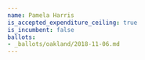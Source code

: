 ```yaml
---
name: Pamela Harris
is_accepted_expenditure_ceiling: true
is_incumbent: false
ballots:
- _ballots/oakland/2018-11-06.md
---
```

